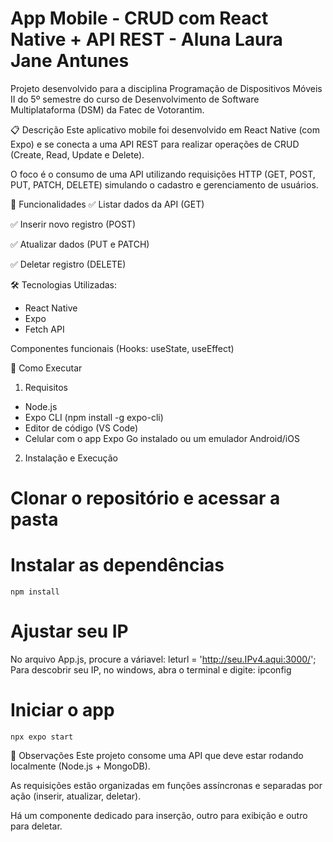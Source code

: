 # App Mobile - CRUD com React Native + API REST - Aluna Laura Jane Antunes

Projeto desenvolvido para a disciplina Programação de Dispositivos Móveis II do 5º semestre do curso de Desenvolvimento de Software Multiplataforma (DSM) da Fatec de Votorantim.

📋 Descrição
Este aplicativo mobile foi desenvolvido em React Native (com Expo) e se conecta a uma API REST para realizar operações de CRUD (Create, Read, Update e Delete).

O foco é o consumo de uma API utilizando requisições HTTP (GET, POST, PUT, PATCH, DELETE) simulando o cadastro e gerenciamento de usuários.

🧪 Funcionalidades
✅ Listar dados da API (GET)

✅ Inserir novo registro (POST)

✅ Atualizar dados (PUT e PATCH)

✅ Deletar registro (DELETE)

🛠 Tecnologias Utilizadas:

- React Native
- Expo
- Fetch API

Componentes funcionais (Hooks: useState, useEffect)

🚀 Como Executar

1. Requisitos

- Node.js
- Expo CLI (npm install -g expo-cli)
- Editor de código (VS Code)
- Celular com o app Expo Go instalado ou um emulador Android/iOS

2. Instalação e Execução

# Clonar o repositório e acessar a pasta

# Instalar as dependências

    npm install

# Ajustar seu IP

No arquivo App.js, procure a váriavel: leturl = 'http://seu.IPv4.aqui:3000/';
Para descobrir seu IP, no windows, abra o terminal e digite: ipconfig

# Iniciar o app

    npx expo start

📌 Observações
Este projeto consome uma API que deve estar rodando localmente (Node.js + MongoDB).

As requisições estão organizadas em funções assíncronas e separadas por ação (inserir, atualizar, deletar).

Há um componente dedicado para inserção, outro para exibição e outro para deletar.
